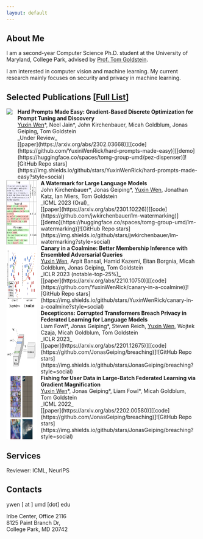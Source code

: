 ```yaml
---
layout: default
---
```


## About Me
I am a second-year Computer Science Ph.D. student at the University of Maryland, College Park, advised by [Prof. Tom Goldstein](https://www.cs.umd.edu/~tomg/). 

I am interested in computer vision and machine learning. My current research mainly focuses on security and privacy in machine learning.

## Selected Publications \[[Full List](https://scholar.google.com/citations?user=oUYfjg0AAAAJ&hl=en)\]

<div style="display: flex;">
  <img align="left" src="assets/img/teaser/pez.png" width="80"/>
  <div style="margin-left: 10px;">
    <strong>Hard Prompts Made Easy: Gradient-Based Discrete Optimization for Prompt Tuning and Discovery</strong><br>
    <u>Yuxin Wen</u>*, Neel Jain*, John Kirchenbauer, Micah Goldblum, Jonas Geiping, Tom Goldstein<br>
    _Under Review_<br>
    [[paper](https://arxiv.org/abs/2302.03668)][[code](https://github.com/YuxinWenRick/hard-prompts-made-easy)][[demo](https://huggingface.co/spaces/tomg-group-umd/pez-dispenser)]![GitHub Repo stars](https://img.shields.io/github/stars/YuxinWenRick/hard-prompts-made-easy?style=social)
  </div>
</div>

<div style="display: flex;">
  <img align="left" src="assets/img/teaser/lm_w.png" width="80"/>
  <div style="margin-left: 10px;">
    <strong>A Watermark for Large Language Models</strong><br>
    John Kirchenbauer*, Jonas Geiping*, <u>Yuxin Wen</u>, Jonathan Katz, Ian Miers, Tom Goldstein<br>
    _ICML 2023 (Oral)_<br>
    [[paper](https://arxiv.org/abs/2301.10226)][[code](https://github.com/jwkirchenbauer/lm-watermarking)][[demo](https://huggingface.co/spaces/tomg-group-umd/lm-watermarking)]![GitHub Repo stars](https://img.shields.io/github/stars/jwkirchenbauer/lm-watermarking?style=social)
  </div>
</div>

<div style="display: flex;">
  <img align="left" src="assets/img/teaser/canary.png" width="80"/>
  <div style="margin-left: 10px;">
    <strong>Canary in a Coalmine: Better Membership Inference with Ensembled Adversarial Queries</strong><br>
    <u>Yuxin Wen</u>, Arpit Bansal, Hamid Kazemi, Eitan Borgnia, Micah Goldblum, Jonas Geiping, Tom Goldstein<br>
    _ICLR 2023 (notable-top-25%)_<br>
    [[paper](https://arxiv.org/abs/2210.10750)][[code](https://github.com/YuxinWenRick/canary-in-a-coalmine)]![GitHub Repo stars](https://img.shields.io/github/stars/YuxinWenRick/canary-in-a-coalmine?style=social)
  </div>
</div>

<div style="display: flex;">
  <img align="left" src="assets/img/teaser/decepticon.png" width="80"/>
  <div style="margin-left: 10px;">
    <strong>Decepticons: Corrupted Transformers Breach Privacy in Federated Learning for Language Models</strong><br>
    Liam Fowl*, Jonas Geiping*, Steven Reich, <u>Yuxin Wen</u>, Wojtek Czaja, Micah Goldblum, Tom Goldstein<br>
    _ICLR 2023_<br>
    [[paper](https://arxiv.org/abs/2201.12675)][[code](https://github.com/JonasGeiping/breaching)]![GitHub Repo stars](https://img.shields.io/github/stars/JonasGeiping/breaching?style=social)
  </div>
</div>

<div style="display: flex;">
  <img align="left" src="assets/img/teaser/fishing.png" width="80"/>
  <div style="margin-left: 10px;">
    <strong>Fishing for User Data in Large-Batch Federated Learning via Gradient Magnification</strong><br>
    <u>Yuxin Wen</u>*, Jonas Geiping*, Liam Fowl*, Micah Goldblum, Tom Goldstein<br>
    _ICML 2022_<br>
    [[paper](https://arxiv.org/abs/2202.00580)][[code](https://github.com/JonasGeiping/breaching)]![GitHub Repo stars](https://img.shields.io/github/stars/JonasGeiping/breaching?style=social)
  </div>
</div>

## Services
Reviewer: ICML, NeurIPS

## Contacts
ywen [ at ] umd [dot] edu

Iribe Center, Office 2116  
8125 Paint Branch Dr,  
College Park, MD 20742

<!-- ![visitors](https://visitor-badge.glitch.me/badge?page_id=yuxinwenrick-personal-page) -->
<!-- <script type="text/javascript" id="clstr_globe" src="//clustrmaps.com/globe.js?d=RR5TRT2xrP_T80ygquSOWeR81AQQQHY-1g6Bfooe_ks"></script> -->